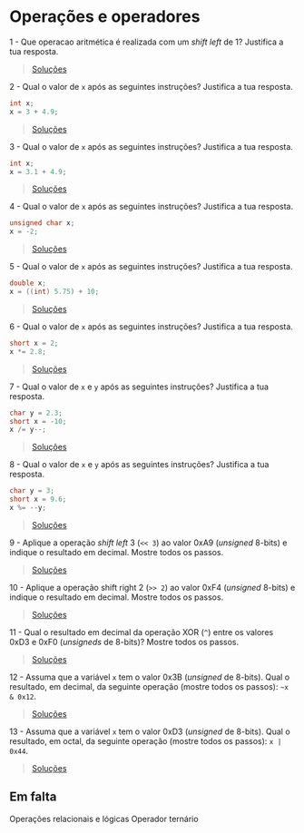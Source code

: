 # Operações e operadores

1 - Que operacao aritmética é realizada com um _shift left_ de 1? Justifica a
tua resposta.

> [Soluções](../solucoes/05_operacoes/01.md)

2 - Qual o valor de `x` após as seguintes instruções? Justifica a tua
resposta.

```c
int x;
x = 3 + 4.9;
```

> [Soluções](../solucoes/05_operacoes/02.md)

3 - Qual o valor de `x` após as seguintes instruções? Justifica a tua
resposta.

```c
int x;
x = 3.1 + 4.9;
```

> [Soluções](../solucoes/05_operacoes/03.md)

4 - Qual o valor de `x` após as seguintes instruções? Justifica a tua
resposta.

```c
unsigned char x;
x = -2;
```

> [Soluções](../solucoes/05_operacoes/04.md)

5 - Qual o valor de `x` após as seguintes instruções? Justifica a tua
resposta.

```c
double x;
x = ((int) 5.75) + 10;
```

> [Soluções](../solucoes/05_operacoes/05.md)

6 - Qual o valor de `x` após as seguintes instruções? Justifica a tua
resposta.

```c
short x = 2;
x *= 2.8;
```

> [Soluções](../solucoes/05_operacoes/06.md)

7 - Qual o valor de `x` e `y` após as seguintes instruções? Justifica a tua
resposta.

```c
char y = 2.3;
short x = -10;
x /= y--;
```

> [Soluções](../solucoes/05_operacoes/07.md)

8 - Qual o valor de `x` e `y` após as seguintes instruções? Justifica a tua
resposta.

```c
char y = 3;
short x = 9.6;
x %= --y;
```

> [Soluções](../solucoes/05_operacoes/08.md)

9 - Aplique a operação _shift left_ 3 (`<< 3`) ao valor 0xA9 (_unsigned_
8-bits) e indique o resultado em decimal. Mostre todos os passos.

> [Soluções](../solucoes/05_operacoes/09.md)

10 - Aplique a operação shift right 2 (`>> 2`) ao valor 0xF4 (_unsigned_
8-bits) e indique o resultado em decimal. Mostre todos os passos.

> [Soluções](../solucoes/05_operacoes/10.md)

11 - Qual o resultado em decimal da operação XOR (`^`) entre os valores 0xD3
e 0xF0 (_unsigneds_ de 8-bits)? Mostre todos os passos.

> [Soluções](../solucoes/05_operacoes/11.md)

12 - Assuma que a variável `x` tem o valor 0x3B (_unsigned_ de 8-bits). Qual
o resultado, em decimal, da seguinte operação (mostre todos os passos):
`~x & 0x12`.

> [Soluções](../solucoes/05_operacoes/12.md)

13 - Assuma que a variável `x` tem o valor 0xD3 (_unsigned_ de 8-bits). Qual
o resultado, em octal, da seguinte operação (mostre todos os passos):
`x | 0x44`.

> [Soluções](../solucoes/05_operacoes/13.md)

## Em falta

Operações relacionais e lógicas
Operador ternário
